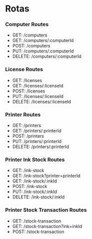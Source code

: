 # Rotas

### Computer Routes
  - GET:     /computers
  - GET:     /computers/:computerId
  - POST:    /computers
  - PUT:     /computers/:computerId
  - DELETE:  /computers/:computerId

### License Routes
  - GET:     /licenses
  - GET:     /licenses/:licenseId
  - POST:    /licenses
  - PUT:     /licenses/:licenseId
  - DELETE:  /licenses/:licenseId

### Printer Routes
  - GET:     /printers
  - GET:     /printers/:printerId
  - POST:    /printers
  - PUT:     /printers/:printerId
  - DELETE:  /printers/:printerId

### Printer Ink Stock Routes
  - GET:     /ink-stock
  - GET:     /ink-stock?printer=printerId
  - GET:     /ink-stock/:inkId
  - POST:    /ink-stock
  - PUT:     /ink-stock/:inkId
  - DELETE:  /ink-stock/:inkId

### Printer Stock Transaction Routes
  - GET:     /stock-transaction
  - GET:     /stock-transaction?ink=inkId
  - POST:    /stock-transaction
